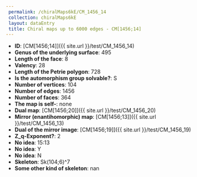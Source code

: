 ```yaml
--- 
 permalink: /chiralMaps6kE/CM_1456_14 
 collection: chiralMaps6kE
 layout: dataEntry
 title: Chiral maps up to 6000 edges - CM[1456;14]
---
```


- **ID**: [CM[1456;14]]({{ site.url }}/test/CM_1456_14)
- **Genus of the underlying surface**: 495
- **Length of the face**: 8
- **Valency**: 28
- **Length of the Petrie polygon**: 728
- **Is the automorphism group solvable?**: S
- **Number of vertices**: 104
- **Number of edges**: 1456
- **Number of faces**: 364
- **The map is self-**: none
- **Dual map**: [CM[1456;20]]({{ site.url }}/test/CM_1456_20)
- **Mirror (enantihomorphic) map**: [CM[1456;13]]({{ site.url }}/test/CM_1456_13)
- **Dual of the mirror image**: [CM[1456;19]]({{ site.url }}/test/CM_1456_19)
- **Z_q-Exponent?**: 2
- **No idea**:  15:13
- **No idea**: Y
- **No idea**: N
- **Skeleton**: Sk(104;6)^7
- **Some other kind of skeleton**: nan
